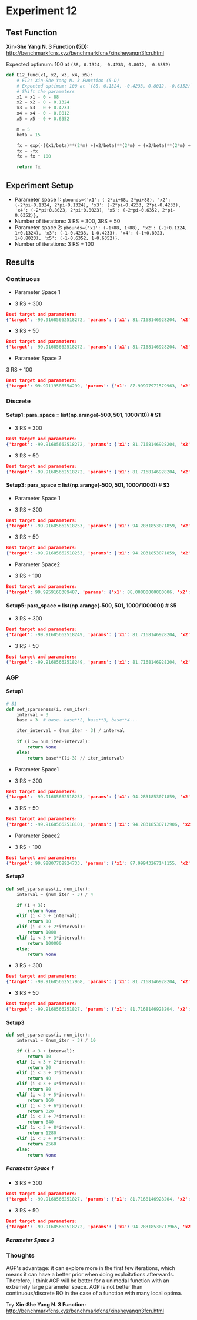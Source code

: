 # Experiment 12

## Test Function

**Xin-She Yang N. 3 Function (5D):** <http://benchmarkfcns.xyz/benchmarkfcns/xinsheyangn3fcn.html>

Expected optimum: 100 at `(88, 0.1324, -0.4233, 0.8012, -0.6352)`

```python
def E12_func(x1, x2, x3, x4, x5):
    # E12: Xin-She Yang N. 3 Function (5-D)
    # Expected optimum: 100 at `(88, 0.1324, -0.4233, 0.8012, -0.6352)`
    # Shift the parameters
    x1 = x1 - 0 - 88
    x2 = x2 - 0 - 0.1324
    x3 = x3 - 0 + 0.4233
    x4 = x4 - 0 - 0.8012
    x5 = x5 - 0 + 0.6352

    m = 5
    beta = 15

    fx = exp(-((x1/beta)**(2*m) +(x2/beta)**(2*m) + (x3/beta)**(2*m) + (x4/beta)**(2*m) +  (x5/beta)**(2*m))) - 2 * exp(-(x1**2+x2**2+x3**2+x4**2+x5**2)) * (cos(x1))**2 * (cos(x2))**2 * (cos(x3))**2 * (cos(x4))**2 * (cos(x5))**2
    fx = -fx
    fx = fx * 100

    return fx
```

## Experiment Setup

* Parameter space 1: `pbounds={'x1': (-2*pi+88, 2*pi+88), 'x2': (-2*pi+0.1324, 2*pi+0.1324), 'x3': (-2*pi-0.4233, 2*pi-0.4233), 'x4': (-2*pi+0.8023, 2*pi+0.8023), 'x5': (-2*pi-0.6352, 2*pi-0.6352)},`
* Number of iterations: 3 RS + 300, 3RS + 50
* Parameter space 2: `pbounds={'x1': (-1+88, 1+88), 'x2': (-1+0.1324, 1+0.1324), 'x3': (-1-0.4233, 1-0.4233), 'x4': (-1+0.8023, 1+0.8023), 'x5': (-1-0.6352, 1-0.6352)},`
* Number of iterations: 3 RS + 100

## Results

### Continuous

* Parameter Space 1

* 3 RS + 300

```json
Best target and parameters: 
{'target': -99.91685662518272, 'params': {'x1': 81.7168146928204, 'x2': -6.150785307179587, 'x3': -6.7064853071795865, 'x4': 7.085485307179586, 'x5': -6.918385307179586}}
```

* 3 RS + 50

```json
Best target and parameters: 
{'target': -99.91685662518272, 'params': {'x1': 81.7168146928204, 'x2': -6.150785307179587, 'x3': -6.7064853071795865, 'x4': 7.085485307179586, 'x5': -6.918385307179586}}
```

* Parameter Space 2
  
 3 RS + 100

```json
Best target and parameters: 
{'target': 99.99119586554299, 'params': {'x1': 87.99997971579963, 'x2': 0.13498460486346725, 'x3': -0.41948569786388606, 'x4': 0.8006809133853552, 'x5': -0.6359154395694298}}
```

### Discrete

#### Setup1: para_space = list(np.arange(-500, 501, 1000/10)) # S1

* 3 RS + 300

```json
Best target and parameters: 
{'target': -99.91685662518272, 'params': {'x1': 81.7168146928204, 'x2': 6.415585307179586, 'x3': -6.7064853071795865, 'x4': 7.085485307179586, 'x5': 5.647985307179586}}
```

* 3 RS + 50

```json
Best target and parameters: 
{'target': -99.91685662518272, 'params': {'x1': 81.7168146928204, 'x2': 6.415585307179586, 'x3': -6.7064853071795865, 'x4': 7.085485307179586, 'x5': 5.647985307179586}}
```

#### Setup3: para_space = list(np.arange(-500, 501, 1000/1000)) # S3

* Parameter Space 1

* 3 RS + 300

```json
Best target and parameters: 
{'target': -99.91685662518253, 'params': {'x1': 94.2831853071859, 'x2': -6.150785307179587, 'x3': 5.859885307179693, 'x4': 7.085485307179693, 'x5': 5.647985307179693}}
```

* 3 RS + 50

```json
Best target and parameters: 
{'target': -99.91685662518253, 'params': {'x1': 94.2831853071859, 'x2': -6.150785307179587, 'x3': 5.859885307179693, 'x4': 7.085485307179693, 'x5': 5.647985307179693}}
```

* Parameter Space2

* 3 RS + 100

```json
Best target and parameters: 
{'target': 99.9959160389487, 'params': {'x1': 88.00000000000006, 'x2': 0.1323999999999459, 'x3': -0.4203000000000543, 'x4': 0.8023000000000013, 'x5': -0.6351999999999434}}
```


#### Setup5: para_space = list(np.arange(-500, 501, 1000/100000)) # S5

* 3 RS + 300

```json
Best target and parameters: 
{'target': -99.91685662518249, 'params': {'x1': 81.7168146928204, 'x2': 6.415585307182357, 'x3': -6.7064853071795865, 'x4': 7.085485307182357, 'x5': 5.647985307182357}}
```

* 3 RS + 50

```json
Best target and parameters: 
{'target': -99.91685662518249, 'params': {'x1': 81.7168146928204, 'x2': 6.415585307182357, 'x3': -6.7064853071795865, 'x4': 7.085485307182357, 'x5': 5.647985307182357}}
```

### AGP

#### Setup1

```python
# S1
def set_sparseness(i, num_iter):
    interval = 3
    base = 3  # base. base**2, base**3, base**4...

    iter_interval = (num_iter - 3) / interval
    
    if (i >= num_iter-interval):
        return None
    else:
        return base**((i-3) // iter_interval)
```

* Parameter Space1

* 3 RS + 300

```json
Best target and parameters: 
{'target': -99.91685662518253, 'params': {'x1': 94.2831853071859, 'x2': 6.415585307179692, 'x3': 5.859885307179693, 'x4': 7.085485307179693, 'x5': -6.918385307179586}}
```

* 3 RS + 50

```json
Best target and parameters: 
{'target': -99.91685662518101, 'params': {'x1': 94.28318530712906, 'x2': 6.415585307217884, 'x3': -6.7064853071795865, 'x4': 7.085485307217884, 'x5': 5.647985307217884}}
```

* Parameter Space2

* 3 RS + 100

```json
Best target and parameters: 
{'target': 99.98807768924733, 'params': {'x1': 87.99943267141155, 'x2': 0.13139620692504048, 'x3': -0.4276622549408249, 'x4': 0.8002952527517636, 'x5': -0.6322624277448817}}
```

#### Setup2

```python
def set_sparseness(i, num_iter):
    interval = (num_iter - 3) / 4

    if (i < 3):
        return None
    elif (i < 3 + interval):
        return 10
    elif (i < 3 + 2*interval):
        return 1000
    elif (i < 3 + 3*interval):
        return 100000
    else:
        return None
```

* 3 RS + 300

```json
Best target and parameters: 
{'target': -99.91685662517968, 'params': {'x1': 81.7168146928204, 'x2': 6.415585307217884, 'x3': -6.7064853071795865, 'x4': 7.085485307217884, 'x5': 5.647985307217884}}
```

* 3 RS + 50

```json
Best target and parameters: 
{'target': -99.9168566251827, 'params': {'x1': 81.7168146928204, 'x2': 6.415585307179692, 'x3': -6.7064853071795865, 'x4': 7.085485307179693, 'x5': 5.647985307179693}}
```

#### Setup3

```python
def set_sparseness(i, num_iter):
    interval = (num_iter - 3) / 10

    if (i < 3 + interval):
        return 10
    elif (i < 3 + 2*interval):
        return 20
    elif (i < 3 + 3*interval):
        return 40
    elif (i < 3 + 4*interval):
        return 80
    elif (i < 3 + 5*interval):
        return 160
    elif (i < 3 + 6*interval):
        return 320
    elif (i < 3 + 7*interval):
        return 640
    elif (i < 3 + 8*interval):
        return 1280
    elif (i < 3 + 9*interval):
        return 2560
    else:
        return None
```

##### Parameter Space 1

* 3 RS + 300

```json
Best target and parameters: 
{'target': -99.9168566251827, 'params': {'x1': 81.7168146928204, 'x2': 6.415585307179657, 'x3': 5.859885307179657, 'x4': 7.085485307179657, 'x5': 5.647985307179657}}
```

* 3 RS + 50

```json
Best target and parameters: 
{'target': -99.91685662518272, 'params': {'x1': 94.28318530717965, 'x2': -6.150785307179587, 'x3': 5.859885307179586, 'x4': 7.085485307179586, 'x5': 5.647985307179586}}
```

##### Parameter Space 2


### Thoughts

AGP's advantage: it can explore more in the first few iterations, which means it can have a better prior when doing exploitations afterwards.
Therefore, I think AGP will be better for a unimodal function with an extremely large parameter space. AGP is not better than continuous/discrete BO in the
case of a function with many local optima.

Try **Xin-She Yang N. 3 Function:** <http://benchmarkfcns.xyz/benchmarkfcns/xinsheyangn3fcn.html>
